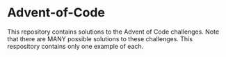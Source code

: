 # Advent-of-Code

This repository contains solutions to the Advent of Code challenges. Note that there are MANY possible solutions to these challenges. This respository contains only one example of each.
